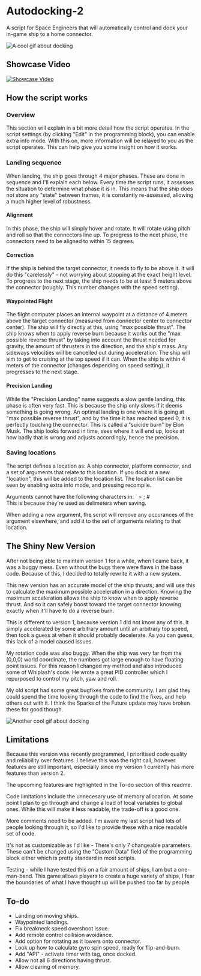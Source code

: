 # Autodocking-2

A script for Space Engineers that will automatically control and dock your in-game ship to a home connector.

![A cool gif about docking](https://raw.githubusercontent.com/ksqk34/Autodocking-2/master/Autodocking%202/gifs/DockingSequence.gif)

## Showcase Video

[![Showcase Video](http://img.youtube.com/vi/Ogm4yzAaqEg/0.jpg)](http://www.youtube.com/watch?v=Ogm4yzAaqEg)

## How the script works

### Overview

This section will explain in a bit more detail how the script operates. In the script settings (by clicking "Edit" in the programming block), you can enable extra info mode. With this on, more information will be relayed to you as the script operates. This can help give you some insight on how it works.

### Landing sequence

When landing, the ship goes through 4 major phases. These are done in sequence and I'll explain each below. Every time the script runs, it assesses the situation to determine what phase it is in. This means that the ship does not store any "state" between frames, it is constantly re-assessed, allowing a much higher level of robustness.

#### Alignment

In this phase, the ship will simply hover and rotate. It will rotate using pitch and roll so that the connectors line up. To progress to the next phase, the connectors need to be aligned to within 15 degrees.

#### Correction

If the ship is behind the target connector, it needs to fly to be above it. It will do this "carelessly" - not worrying about stopping at the exact height level. To progress to the next stage, the ship needs to be at least 5 meters above the connector (roughly. This number changes with the speed setting).

#### Waypointed Flight

The flight computer places an internal waypoint at a distance of 4 meters above the target connector (measured from connector center to connector center). The ship will fly directly at this, using "max possible thrust". The ship knows when to apply reverse burn because it works out the "max possible reverse thrust" by taking into account the thrust needed for gravity, the amount of thrusters in the direction, and the ship's mass. Any sideways velocities will be cancelled out during acceleration. The ship will aim to get to cruising at the top speed if it can. When the ship is within 4 meters of the connector (changes depending on speed setting), it progresses to the next stage.

#### Precision Landing

While the "Precision Landing" name suggests a slow gentle landing, this phase is often very fast. This is because the ship only slows if it deems something is going wrong. An optimal landing is one where it is going at "max possible reverse thrust", and by the time it has reached speed 0, it is perfectly touching the connector. This is called a "suicide burn" by Elon Musk. The ship looks forward in time, sees where it will end up, looks at how badly that is wrong and adjusts accordingly, hence the precision.

### Saving locations

The script defines a location as: A ship connector, platform connector, and a set of arguments that relate to this location. If you dock at a new "location", this will be added to the location list. The location list can be seen by enabling extra info mode, and pressing recompile.  

Arguments cannot have the following characters in: ` ¬ ; #  
This is because they're used as delimeters when saving.

When adding a new argument, the script will remove any occurances of the argument elsewhere, and add it to the set of arguments relating to that location.  

## The Shiny New Version

After not being able to maintain version 1 for a while, when I came back, it was a buggy mess. Even without the bugs there were flaws in the base code. Because of this, I decided to totally rewrite it with a new system.

This new version has an accurate model of the ship thrusts, and will use this to calculate the maximum possible acceleration in a direction. Knowing the maximum acceleration allows the ship to know when to apply reverse thrust. And so it can safely boost toward the target connector knowing exactly when it'll have to do a reverse burn.

This is different to version 1, because version 1 did not know any of this. It simply accelerated by some arbitrary amount until an arbitrary top speed, then took a guess at when it should probably decelerate. As you can guess, this lack of a model caused issues.

My rotation code was also buggy. When the ship was very far from the (0,0,0) world coordinate, the numbers got large enough to have floating point issues. For this reason I changed my method and also introduced some of Whiplash's code. He wrote a great PID controller which I repurposed to control my pitch, yaw and roll.

My old script had some great bugfixes from the community. I am glad they could spend the time looking through the code to find the fixes, and help others out with it. I think the Sparks of the Future update may have broken these for good though.

![Another cool gif about docking](https://raw.githubusercontent.com/ksqk34/Autodocking-2/master/Autodocking%202/gifs/DockingSequence4.gif)

## Limitations

Because this version was recently programmed, I prioritised code quality and reliability over features. I believe this was the right call, however features are still important, especially since my version 1 currently has more features than version 2.

The upcoming features are highlighted in the To-do section of this readme.

Code limitations include the unnecesary use of memory allocation. At some point I plan to go through and change a load of local variables to global ones. While this will make it less readable, the trade-off is a good one.

More comments need to be added. I'm aware my last script had lots of people looking through it, so I'd like to provide these with a nice readable set of code.

It's not as customizable as I'd like - There's only 7 changeable parameters. These can't be changed using the "Custom Data" field of the programming block either which is pretty standard in most scripts.

Testing - while I have tested this on a fair amount of ships, I am but a one-man-band. This game allows players to create a huge variety of ships, I fear the boundaries of what I have thought up will be pushed too far by people.

## To-do

- Landing on moving ships.
- Waypointed landings.
- Fix breakneck speed overshoot issue.
- Add remote control collision avoidance.
- Add option for rotating as it lowers onto connector.
- Look up how to calculate gyro spin speed, ready for flip-and-burn.
- Add "API" - activate timer with tag, once docked.
- Allow not all 6 directions having thrust.
- Allow clearing of memory.
